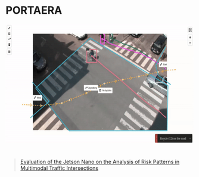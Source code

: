 # PORTAERA

<p align="center">
  <img src="assets/portaera.png" alt="portaera" width="640" height="320" />
</p>

<h1></h1>

> [Evaluation of the Jetson Nano on the Analysis of Risk Patterns in Multimodal Traffic Intersections](https://link.springer.com/chapter/10.1007/978-3-031-48590-9_10)

